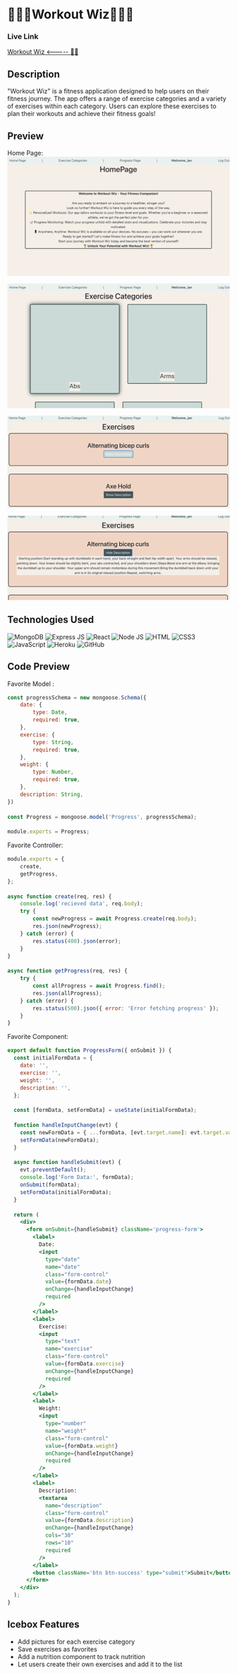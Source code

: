 # 🏋🏻‍♀️Workout Wiz🏋🏻‍♀️
### Live Link
[Workout Wiz <----- 🏃🏼](https://workout-wiz-janica-a1b51874fc5c.herokuapp.com/)
## Description
"Workout Wiz" is a fitness application designed to help users on their fitness journey. The app offers a range of exercise categories and a variety of exercises within each category. Users can explore these exercises to plan their workouts and achieve their fitness goals!

## Preview

Home Page:
![Home Page](Images/Screenshot%202023-08-29%20at%202.33.01%20AM.png)

![Exercise Categories](Images/Screenshot%202023-08-29%20at%209.15.25%20AM.png)

![Exercises](Images/Screenshot%202023-08-29%20at%209.15.05%20AM.png)

![Exercise Description](Images/Screenshot%202023-08-29%20at%209.15.14%20AM.png)

## Technologies Used
![MongoDB](https://img.shields.io/badge/MongoDB-4EA94B?style=for-the-badge&logo=mongodb&logoColor=white)
![Express JS](https://img.shields.io/badge/Express.js-000000?style=for-the-badge&logo=express&logoColor=white)
![React](https://img.shields.io/badge/React-20232A?style=for-the-badge&logo=react&logoColor=61DAFB)
![Node JS](https://img.shields.io/badge/Node%20js-339933?style=for-the-badge&logo=nodedotjs&logoColor=white)
![HTML](https://img.shields.io/badge/HTML5-E34F26?style=for-the-badge&logo=html5&logoColor=white)
![CSS3](https://img.shields.io/badge/CSS3-1572B6?style=for-the-badge&logo=css3&logoColor=white)
![JavaScript](https://img.shields.io/badge/JavaScript-323330?style=for-the-badge&logo=javascript&logoColor=F7DF1E)
![Heroku](https://img.shields.io/badge/Heroku-430098?style=for-the-badge&logo=heroku&logoColor=white)
![GitHub](https://img.shields.io/badge/GitHub-100000?style=for-the-badge&logo=github&logoColor=white)

## Code Preview

Favorite Model :
```js
const progressSchema = new mongoose.Schema({
    date: {
        type: Date,
        required: true,
    },
    exercise: {
        type: String,
        required: true,
    },
    weight: {
        type: Number,
        required: true,
    },
    description: String,
})

const Progress = mongoose.model('Progress', progressSchema);

module.exports = Progress;
```

Favorite Controller:
```js
module.exports = {
    create,
    getProgress,
};

async function create(req, res) {
    console.log('recieved data', req.body);
    try {
        const newProgress = await Progress.create(req.body);
        res.json(newProgress);
    } catch (error) {
        res.status(400).json(error);
    }
}

async function getProgress(req, res) {
    try {
        const allProgress = await Progress.find();
        res.json(allProgress);
    } catch (error) {
        res.status(500).json({ error: 'Error fetching progress' });
    }
}
```

Favorite Component: 

```jsx
export default function ProgressForm({ onSubmit }) {
  const initialFormData = {
    date: '',
    exercise: '',
    weight: '',
    description: '',
  };

  const [formData, setFormData] = useState(initialFormData);

  function handleInputChange(evt) {
    const newFormData = { ...formData, [evt.target.name]: evt.target.value };
    setFormData(newFormData);
  }

  async function handleSubmit(evt) {
    evt.preventDefault();
    console.log('Form Data:', formData);
    onSubmit(formData);
    setFormData(initialFormData);
  }

  return (
    <div>
      <form onSubmit={handleSubmit} className='progress-form'>
        <label>
          Date:
          <input
            type="date"
            name="date"
            class="form-control"
            value={formData.date}
            onChange={handleInputChange}
            required
          />
        </label>
        <label>
          Exercise:
          <input
            type="text"
            name="exercise"
            class="form-control"
            value={formData.exercise}
            onChange={handleInputChange}
            required
          />
        </label>
        <label>
          Weight:
          <input
            type="number"
            name="weight"
            class="form-control"
            value={formData.weight}
            onChange={handleInputChange}
            required
          />
        </label>
        <label>
          Description:
          <textarea
            name="description"
            class="form-control"
            value={formData.description}
            onChange={handleInputChange}
            cols="30"
            rows="10"
            required
          />
        </label>
        <button className='btn btn-success' type="submit">Submit</button>
      </form>
    </div>
  );
}
```

## Icebox Features
- Add pictures for each exercise category
- Save exercises as favorites
- Add a nutrition component to track nutrition
- Let users create their own exercises and add it to the list
